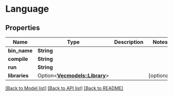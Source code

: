 # Language

## Properties

Name | Type | Description | Notes
------------ | ------------- | ------------- | -------------
**bin_name** | **String** |  | 
**compile** | **String** |  | 
**run** | **String** |  | 
**libraries** | Option<[**Vec<models::Library>**](Library.md)> |  | [optional]

[[Back to Model list]](../README.md#documentation-for-models) [[Back to API list]](../README.md#documentation-for-api-endpoints) [[Back to README]](../README.md)


